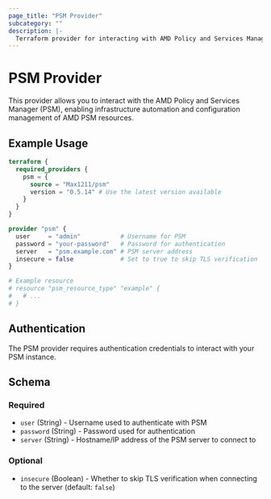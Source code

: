 ```yaml
---
page_title: "PSM Provider"
subcategory: ""
description: |-
  Terraform provider for interacting with AMD Policy and Services Manager (PSM).
---
```


# PSM Provider

This provider allows you to interact with the AMD Policy and Services Manager (PSM), enabling infrastructure automation and configuration management of AMD PSM resources.

## Example Usage

```terraform
terraform {
  required_providers {
    psm = {
      source = "Max1211/psm"
      version = "0.5.14" # Use the latest version available
    }
  }
}

provider "psm" {
  user     = "admin"           # Username for PSM
  password = "your-password"   # Password for authentication
  server   = "psm.example.com" # PSM server address
  insecure = false             # Set to true to skip TLS verification
}

# Example resource
# resource "psm_resource_type" "example" {
#   # ...
# }
```

## Authentication

The PSM provider requires authentication credentials to interact with your PSM instance.

## Schema

### Required

- `user` (String) - Username used to authenticate with PSM
- `password` (String) - Password used for authentication
- `server` (String) - Hostname/IP address of the PSM server to connect to

### Optional

- `insecure` (Boolean) - Whether to skip TLS verification when connecting to the server (default: `false`)
